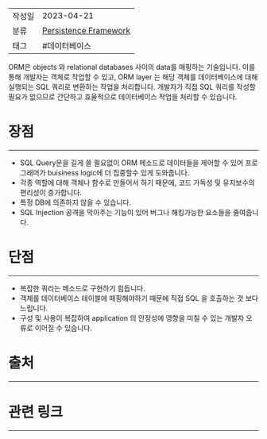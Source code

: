 

|                 |                         |
|:----------------|:------------------------|
|   작성일           |   2023-04-21   |
|     분류          |        [Persistence Framework](Persistence%20Framework.md)                 |
| 태그              | #데이터베이스                          |  

ORM은 objects 와 relational databases 사이의 data를 매핑하는 기술입니다. 이를 통해 개발자는 객체로 작업할 수 있고, ORM layer 는 해당 객체를 데이터베이스에 대해 실행되는 SQL 쿼리로 변환하는 작업을 처리합니다. 개발자가 직접 SQL 쿼리를 작성할 필요가 없으므로 간단하고 효율적으로 데이터베이스 작업을 처리할 수 있습니다.


# 장점
---
- SQL Query문을 길게 쓸 필요없이 ORM 메소드로 데이터들을 제어할 수 있어 프로그래머가 buisiness logic에 더 집중할수 있게 도와줍니다.
- 각종 역할에 대해 객체나 함수로 만들어서 하기 때문에, 코드 가독성 및 유지보수의 편리성이 증가합니다.
- 특정 DB에 의존하지 않을 수 있습니다.
- SQL Injection 공격을 막아주는 기능이 있어 버그나 해킹가능한 요소들을 줄여줍니다.

# 단점
---

- 복잡한 쿼리는 메소드로 구현하기 힘듭니다.
- 객체를 데이터베이스 테이블에 매핑해야하기 때문에 직접 SQL 을 호출하는 것 보다 느립니다.
- 구성 및 사용이 복잡하여 application 의 안정성에 영향을 미칠 수 있는 개발자 오류로 이어질 수 있습니다.

# 출처
---

# 관련 링크
---